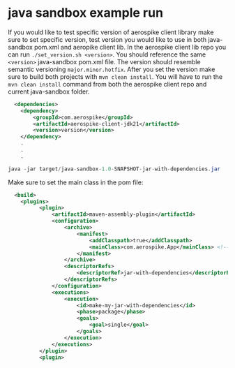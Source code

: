 # java sandbox example run

If you would like to test specific version of aerospike client library make sure to set specific version, test version you would like to use in both java-sandbox pom.xml and aeropike client lib. In the aerospike client lib repo you can run `./set_version.sh <version>`. You should reference the same `<version>` java-sandbox pom.xml file. The version should resemble semantic versioning `major.minor.hotfix`. After you set the version make sure to build both projects with `mvn clean install`. You will have to run the `mvn clean install` command from both the aerospike client repo and current java-sandbox folder.

```xml
  <dependencies>
    <dependency>
        <groupId>com.aerospike</groupId>
        <artifactId>aerospike-client-jdk21</artifactId>
        <version>version</version>
    </dependency>
    .
    .
    .
```

```java
java -jar target/java-sandbox-1.0-SNAPSHOT-jar-with-dependencies.jar
```

Make sure to set the main class in the pom file:

```xml
  <build>
    <plugins>
          <plugin>
              <artifactId>maven-assembly-plugin</artifactId>
              <configuration>
                  <archive>
                      <manifest>
                          <addClasspath>true</addClasspath>
                          <mainClass>com.aerospike.App</mainClass> <!-- change this line -->
                      </manifest>
                  </archive>
                  <descriptorRefs>
                      <descriptorRef>jar-with-dependencies</descriptorRef>
                  </descriptorRefs>
              </configuration>
              <executions>
                  <execution>
                      <id>make-my-jar-with-dependencies</id>
                      <phase>package</phase>
                      <goals>
                          <goal>single</goal>
                      </goals>
                  </execution>
              </executions>
          </plugin>
          <plugin>

```
